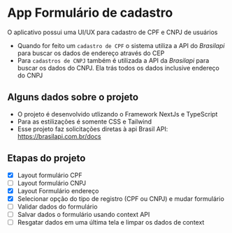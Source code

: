 # App Formulário de cadastro

O aplicativo possui uma UI/UX para cadastro de CPF e CNPJ de usuários

- Quando for feito um `cadastro de CPF` o sistema utiliza a API do _Brasilapi_ para buscar os dados de endereço através do CEP
- Para `cadastros de CNPJ` também é utilizada a API da _Brasilapi_ para buscar os dados do CNPJ. Ela trás todos os dados inclusive endereço do CNPJ

## Alguns dados sobre o projeto

- O projeto é desenvolvido utlizando o Framework NextJs e TypeScript
- Para as estilizações é somente CSS e Tailwind
- Esse projeto faz solicitações diretas à api Brasil API: https://brasilapi.com.br/docs

## Etapas do projeto

- [x] Layout formulário CPF
- [ ] Layout formulário CNPJ
- [x] Layout Formulário endereço
- [x] Selecionar opção do tipo de registro (CPF ou CNPJ) e mudar formulário
- [ ] Validar dados do formulário
- [ ] Salvar dados o formulário usando context API
- [ ] Resgatar dados em uma última tela e limpar os dados de context
